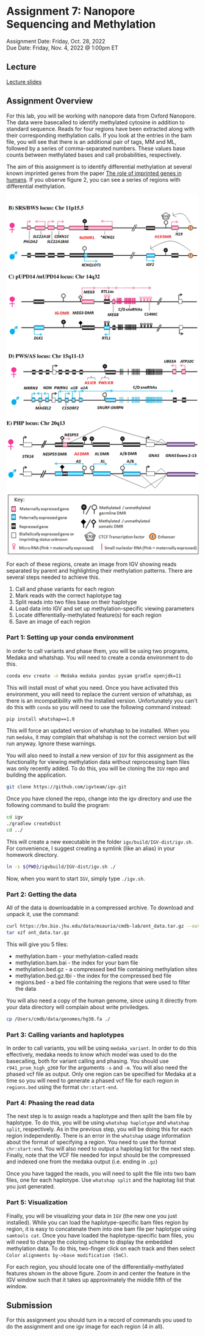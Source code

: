 # Assignment 7: Nanopore Sequencing and Methylation
Assignment Date: Friday, Oct. 28, 2022 <br>
Due Date: Friday, Nov. 4, 2022 @ 1:00pm ET <br>

## Lecture

[Lecture slides](https://github.com/bxlab/cmdb-quantbio/raw/main/assignments/lab/nanopore-seq/slides_asynchronous_or_livecoding_resources/Nanopore.pdf)

## Assignment Overview

For this lab, you will be working with nanopore data from Oxford Nanopore. The data were basecalled to identify methylated cytosine in addition to standard sequence. Reads for four regions have been extracted along with their corresponding methylation calls. If you look at the entries in the bam file, you will see that there is an additional pair of tags, MM and ML, followed by a series of comma-separated numbers. These values base counts between methylated bases and call probabilities, respectively.

 The aim of this assignment is to identify differential methylation at several known imprinted genes from the paper [The role of imprinted genes in humans](https://pubmed.ncbi.nlm.nih.gov/22771538/). If you observe figure 2, you can see a series of regions with differential methylation.

 ![Figure 2](./fig2.png)

For each of these regions, create an image from IGV showing reads separated by parent and highlighting their methylation patterns. There are several steps needed to achieve this.

1. Call and phase variants for each region
2. Mark reads with the correct haplotype tag
3. Split reads into two files base on their haplotype
4. Load data into IGV and set up methylation-specific viewing parameters
5. Locate differentially-methylated feature(s) for each region
6. Save an image of each region

### Part 1: Setting up your conda environment

In order to call variants and phase them, you will be using two programs, Medaka and whatshap. You will need to create a conda environment to do this.

```bash
conda env create -n Medaka medaka pandas pysam gradle openjdk=11
```

This will install most of what you need. Once you have activated this environment, you will need to replace the current version of whatshap, as there is an incompatibility with the installed version. Unfortunately you can't do this with `conda` so you will need to use the following command instead:

```bash
pip install whatshap==1.0
```

This will force an updated version of whatshap to be installed. When you run `medaka`, it may complain that whatshap is not the correct version but will run anyway. Ignore these warnings.

You will also need to install a new version of `IGV` for this assignment as the functionality for viewing methylation data without reprocessing bam files was only recently added. To do this, you will be cloning the `IGV` repo and building the application.

```bash
git clone https://github.com/igvteam/igv.git
```

Once you have cloned the repo, change into the igv directory and use the following command to build the program:

```bash
cd igv
./gradlew createDist
cd ../
```

This will create a new executable in the folder `igv/build/IGV-dist/igv.sh`. For convenience, I suggest creating a symlink (like an alias) in your homework directory.

```bash
ln -s ${PWD}/igvbuild/IGV-dist/igv.sh ./
```

Now, when you want to start `IGV`, simply type `./igv.sh`.

### Part 2: Getting the data

All of the data is downloadable in a compressed archive. To download and unpack it, use the command:

```bash
curl https://bx.bio.jhu.edu/data/msauria/cmdb-lab/ont_data.tar.gz --output ont_data.tar.gz
tar xzf ont_data.tar.gz
```

This will give you 5 files:

- methylation.bam - your methylation-called reads
- methylation.bam.bai - the index for your bam file
- methylation.bed.gz - a compressed bed file containing methylation sites
- methylation.bed.gz.tbi - the index for the compressed bed file
- regions.bed - a bed file containing the regions that were used to filter the data

You will also need a copy of the human genome, since using it directly from your data directory will complain about write priviledges.

```bash
cp /Users/cmdb/data/genomes/hg38.fa ./
```

### Part 3: Calling variants and haplotypes

In order to call variants, you will be using `medaka_variant`. In order to do this effectively, medaka needs to know which model was used to do the basecalling, both for variant calling and phasing. You should use `r941_prom_high_g360` for the arguments `-s` and `-m`. You will also need the phased vcf file as output. Only one region can be specified for Medaka at a time so you will need to generate a phased vcf file for each region in `regions.bed` using the format `chr:start-end`.

### Part 4: Phasing the read data

The next step is to assign reads a haplotype and then split the bam file by haplotype. To do this, you will be using `whatshap haplotype` and `whatshap split`, respectively. As in the previous step, you will be doing this for each region independently. There is an error in the `whatshap` usage information about the format of specifying a region. You need to use the format `chr:start:end`. You will also need to output a haplotag list for the next step. Finally, note that the VCF file needed for input should be the compressed and indexed one from the medaka output (i.e. ending in `.gz`)

Once you have tagged the reads, you will need to split the file into two bam files, one for each haplotype. Use `whatshap split` and the haplotag list that you just generated.

### Part 5: Visualization

Finally, you will be visualizing your data in `IGV` (the new one you just installed). While you can load the haplotype-specific bam files region by region, it is easy to concatenate them into one bam file per haplotype using `samtools cat`. Once you have loaded the haplotype-specific bam files, you will need to change the coloring scheme to display the embedded methylation data. To do this, two-finger click on each track and then select `Color alignments by->base modification (5mC)`.

For each region, you should locate one of the differentially-methylated features shown in the above figure. Zoom in and center the feature in the IGV window such that it takes up approximately the middle fifth of the window.

## Submission

For this assignment you should turn in a record of commands you used to do the assignment and one igv image for each region (4 in all).